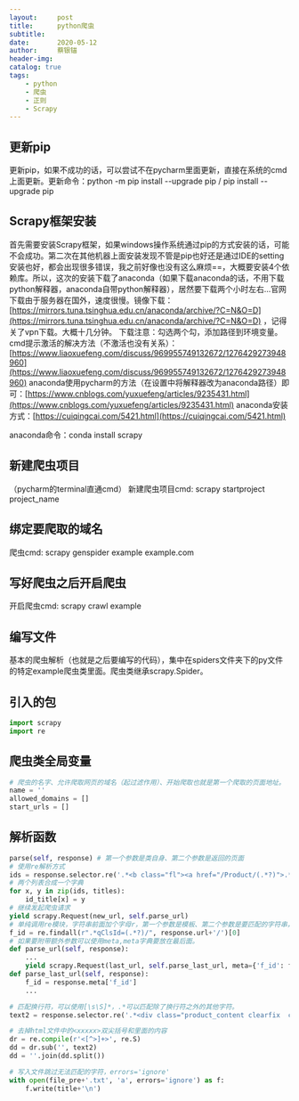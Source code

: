 ```yaml
---
layout:     post
title:      python爬虫
subtitle:   
date:       2020-05-12
author:     蔡银锚
header-img:
catalog: true
tags:
    - python
    - 爬虫
    - 正则
    - Scrapy
---
```



## 更新pip

更新pip，如果不成功的话，可以尝试不在pycharm里面更新，直接在系统的cmd上面更新。更新命令：python -m pip install --upgrade pip / pip install --upgrade pip

## Scrapy框架安装

首先需要安装Scrapy框架，如果windows操作系统通过pip的方式安装的话，可能不会成功。第二次在其他机器上面安装发现不管是pip也好还是通过IDE的setting安装也好，都会出现很多错误，我之前好像也没有这么麻烦==，大概要安装4个依赖库。所以，这次的安装下载了anaconda（如果下载anaconda的话，不用下载python解释器，anaconda自带python解释器），居然要下载两个小时左右...官网下载由于服务器在国外，速度很慢。镜像下载：[https://mirrors.tuna.tsinghua.edu.cn/anaconda/archive/?C=N&O=D](https://mirrors.tuna.tsinghua.edu.cn/anaconda/archive/?C=N&O=D) ，记得关了vpn下载。大概十几分钟。
下载注意：勾选两个勾，添加路径到环境变量。cmd提示激活的解决方法（不激活也没有关系）：[https://www.liaoxuefeng.com/discuss/969955749132672/1276429273948960](https://www.liaoxuefeng.com/discuss/969955749132672/1276429273948960)
anaconda使用pycharm的方法（在设置中将解释器改为anaconda路径）即可：[https://www.cnblogs.com/yuxuefeng/articles/9235431.html](https://www.cnblogs.com/yuxuefeng/articles/9235431.html)
anaconda安装方式：[https://cuiqingcai.com/5421.html](https://cuiqingcai.com/5421.html)

anaconda命令：conda install scrapy


## 新建爬虫项目

（pycharm的terminal直通cmd）
新建爬虫项目cmd: scrapy startproject project_name

## 绑定要爬取的域名

爬虫cmd: scrapy genspider example example.com

## 写好爬虫之后开启爬虫

开启爬虫cmd: scrapy crawl example


## 编写文件
基本的爬虫解析（也就是之后要编写的代码），集中在spiders文件夹下的py文件的特定example爬虫类里面。爬虫类继承scrapy.Spider。

## 引入的包
```python
import scrapy
import re
```

## 爬虫类全局变量
```python
# 爬虫的名字、允许爬取网页的域名（起过滤作用）、开始爬取也就是第一个爬取的页面地址。
name = ''
allowed_domains = []
start_urls = []
```

## 解析函数
```python
parse(self, response) # 第一个参数是类自身、第二个参数是返回的页面
# 使用re解析方式
ids = response.selector.re('.*<b class="fl"><a href="/Product/(.*?)">.*</a></b>.*')
# 两个列表合成一个字典
for x, y in zip(ids, titles):
    id_title[x] = y
# 继续发起爬虫请求
yield scrapy.Request(new_url, self.parse_url)
# 单纯调用re模块，字符串前面加个字母r，第一个参数是模板、第二个参数是要匹配的字符串，结果返回的是一个列表，括号中的(.*?)即为列表的第一个元素，也可以使用(.+?)表示匹配至少一个字符。
f_id = re.findall(r".*qClsId=(.*?)/", response.url+'/')[0]
# 如果要附带额外参数可以使用meta,meta字典要放在最后面。
def parse_url(self, response):
    ...
    yield scrapy.Request(last_url, self.parse_last_url, meta={'f_id': f_id})
def parse_last_url(self, response):
    f_id = response.meta['f_id']
    ...

# 匹配换行符，可以使用[\s\S]*，.*可以匹配除了换行符之外的其他字符。
text2 = response.selector.re('.*<div class="product_content clearfix  c-33">([\s\S]*)<div class="product_info_right fr  bsd">.*')[0]

# 去掉html文件中的<xxxxx>双尖括号和里面的内容
dr = re.compile(r'<[^>]+>', re.S)
dd = dr.sub('', text2)
dd = ''.join(dd.split())

# 写入文件跳过无法匹配的字符，errors='ignore'
with open(file_pre+'.txt', 'a', errors='ignore') as f:
    f.write(title+'\n')
```




















